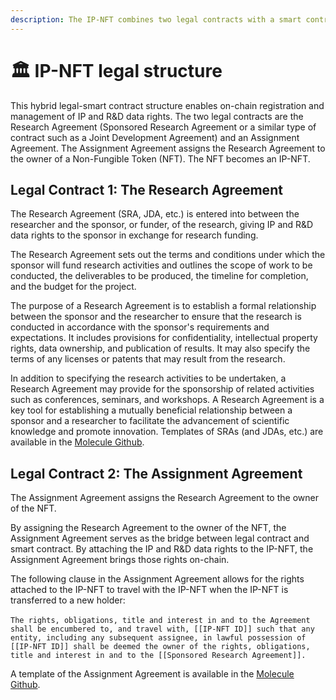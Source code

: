 ```yaml
---
description: The IP-NFT combines two legal contracts with a smart contract.
---
```


# 🏛 IP-NFT legal structure

This hybrid legal-smart contract structure enables on-chain registration and management of IP and R\&D data rights. The two legal contracts are the Research Agreement (Sponsored Research Agreement or a similar type of contract such as a Joint Development Agreement) and an Assignment Agreement. The Assignment Agreement assigns the Research Agreement to the owner of a Non-Fungible Token (NFT). The NFT becomes an IP-NFT.&#x20;

## Legal Contract 1: The Research Agreement

The Research Agreement (SRA, JDA, etc.) is entered into between the researcher and the sponsor, or funder, of the research, giving IP and R\&D data rights to the sponsor in exchange for research funding.

The Research Agreement sets out the terms and conditions under which the sponsor will fund research activities and outlines the scope of work to be conducted, the deliverables to be produced, the timeline for completion, and the budget for the project.

The purpose of a Research Agreement is to establish a formal relationship between the sponsor and the researcher to ensure that the research is conducted in accordance with the sponsor's requirements and expectations. It includes provisions for confidentiality, intellectual property rights, data ownership, and publication of results. It may also specify the terms of any licenses or patents that may result from the research.

In addition to specifying the research activities to be undertaken, a Research Agreement may provide for the sponsorship of related activities such as conferences, seminars, and workshops. A Research Agreement is a key tool for establishing a mutually beneficial relationship between a sponsor and a researcher to facilitate the advancement of scientific knowledge and promote innovation. Templates of SRAs (and JDAs, etc.) are available in the [Molecule Github](https://github.com/moleculeprotocol/Legal-Contracts).  &#x20;

## Legal Contract 2: The Assignment Agreement

The Assignment Agreement assigns the Research Agreement to the owner of the NFT.&#x20;

By assigning the Research Agreement to the owner of the NFT, the Assignment Agreement serves as the bridge between legal contract and smart contract. By attaching the IP and R\&D data rights to the IP-NFT, the Assignment Agreement brings those rights on-chain.&#x20;

The following clause in the Assignment Agreement allows for the rights attached to the IP-NFT to travel with the IP-NFT when the IP-NFT is transferred to a new holder:\
\
`The rights, obligations, title and interest in and to the Agreement shall be encumbered to, and travel with, [[IP-NFT ID]] such that any entity, including any subsequent assignee, in lawful possession of [[IP-NFT ID]] shall be deemed the owner of the rights, obligations, title and interest in and to the [[Sponsored Research Agreement]].`

A template of the Assignment Agreement is available in the [Molecule Github](https://github.com/moleculeprotocol/Legal-Contracts).&#x20;

